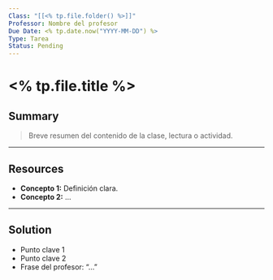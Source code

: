 ```yaml
---
Class: "[[<% tp.file.folder() %>]]"
Professor: Nombre del profesor
Due Date: <% tp.date.now("YYYY-MM-DD") %>
Type: Tarea
Status: Pending
---
```

# <% tp.file.title %>

## Summary
> Breve resumen del contenido de la clase, lectura o actividad.

---

## Resources
- **Concepto 1:** Definición clara.
- **Concepto 2:** ...

---

## Solution 
- Punto clave 1
- Punto clave 2
- Frase del profesor: “...”


